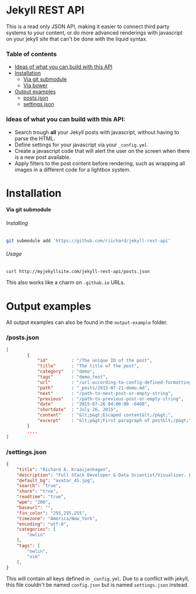# Jekyll REST API

This is a read only JSON API, making it easier to connect third party systems
to your content, or do more advanced renderings with javascript on your jekyll site
that can't be done with the liquid syntax.

### Table of contents
- [Ideas of what you can build with this API](#ideas-of-what-you-can-build-with-this-api)
- [Installation](#Installation)
	- [Via git submodule](#via-git-submodule)
	- [Via bower](#via-bower)
- [Output examples](#output-examples)
	- [posts.json](#postsjson)
	- [settings.json](#settingsjson)

### Ideas of what you can build with this API:
- Search trough **all** your Jekyll posts with javascript, without having to
    parse the HTML.
- Define settings for your javascript via your `_config.yml`.
- Create a javascript code that will alert the user on the screen when
    there is a new post available.
- Apply filters to the post content before rendering, such as wrapping all
    images in a different code for a lightbox system.

# Installation

#### Via git submodule

###### Installing
```bash
git submodule add 'https://github.com/riichard/jekyll-rest-api'
```

###### Usage
```bash
curl http://myjekyllsite.com/jekyll-rest-api/posts.json
```
This also works like a charm on `.github.io` URLs. 

# Output examples

All output examples can also be found in the `output-example` folder.

### /posts.json
```json
[
		{
            "id"         : "/The unique ID of the post",
            "title"      : "The title of the post",
            "category"   : "demo",
            "tags"       : "demo,test",
            "url"        : "/url-according-to-config-defined-formatting",
            "path"       : "_posts/2015-07-21-demo.md",
            "next"       : "/path-to-next-post-or-empty-string",
            "previous"   : "/path-to-previous-post-or-empty-string",
            "date"       : "2015-07-26 04:00:00 -0400",
            "shortdate"  : "July 26, 2015",
            "content"    : "&lt;p&gt;Escaped content&lt;/p&gt;",
            "excerpt"    : "&lt;p&gt;First paragraph of post&lt;/p&gt;",
		} 
        ....
]
```

### /settings.json
```json
{
    "title": "Richard A. Kraaijenhagen",
    "description": "Full Stack Developer & Data Scientist/Visualizer. Founder Owlin.",
    "default_bg": "avatar_45.jpg",
    "search": "true",
    "share": "true",
    "readtime": "true",
    "wpm": "200",
    "baseurl": "",
    "fin_color": "255,255,255",
    "timezone": "America/New_York",
    "encoding": "utf-8",
    "categories": [
        "owlin"
    ],
    "tags": [
        "owlin",
        "vim"
    ],
}
```
This will contain all keys defined in `_config.yml`. Due to a conflict with jekyll, this file couldn't be named `config.json` but is named `settings.json` instead.
